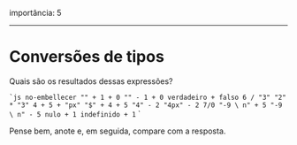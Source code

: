 importância: 5

---

# Conversões de tipos

Quais são os resultados dessas expressões?

`` `js no-embellecer
"" + 1 + 0
"" - 1 + 0
verdadeiro + falso
6 / "3"
"2" * "3"
4 + 5 + "px"
"$" + 4 + 5
"4" - 2
"4px" - 2
7/0
"-9 \ n" + 5
"-9 \ n" - 5
nulo + 1
indefinido + 1
`` `

Pense bem, anote e, em seguida, compare com a resposta.
